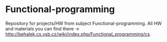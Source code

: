 # Functional-programming

Repository for projects/HW from subject Functional-programming. All HW and materials you can find there -> http://behalek.cs.vsb.cz/wiki/index.php/Functional_programming/cs.
